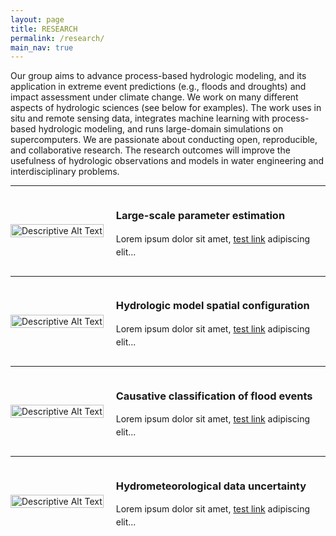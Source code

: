 ```yaml
---
layout: page
title: RESEARCH
permalink: /research/
main_nav: true
---
```


<style>
    .flex-container {
        display: flex;
        align-items: center;
    }

    .image-container {
        margin-right: 20px; /* Reduced margin between image and text */
        flex: 0 1 auto; /* Adjusted flex property to control the size more explicitly */
    }

    .image-container img {
        width: 100%;
        height: auto;
    }

    .text-container {
        flex: 2;
    }

    .text-container p {
        line-height: 1.5;
    }
</style>


<p>
Our group aims to advance process-based hydrologic modeling, and its application in extreme event predictions (e.g., floods and droughts) and impact assessment under climate change. We work on many different aspects of hydrologic sciences (see below for examples). The work uses in situ and remote sensing data, integrates machine learning with process-based hydrologic modeling, and runs large-domain simulations on supercomputers. We are passionate about conducting open, reproducible, and collaborative research. The research outcomes will improve the usefulness of hydrologic observations and models in water engineering and interdisciplinary problems.
</p>

<hr>

<div class="flex-container">
    <div class="image-container">
        <img src="{{ site.baseurl }}/assets/img_research/topic1.jpg" alt="Descriptive Alt Text">
    </div>
    <div class="text-container">
        <h3 id="paragraph1">Large-scale parameter estimation</h3>
        <p>Lorem ipsum dolor sit amet, <a href="#" title="test link">test link</a> adipiscing elit...</p>
    </div>
</div>

<hr>

<div class="flex-container">
    <div class="image-container">
        <img src="{{ site.baseurl }}/assets/img_research/topic2.jpg" alt="Descriptive Alt Text">
    </div>
    <div class="text-container">
        <h3 id="paragraph2">Hydrologic model spatial configuration</h3>
        <p>Lorem ipsum dolor sit amet, <a href="#" title="test link">test link</a> adipiscing elit...</p>
    </div>
</div>

<hr>

<div class="flex-container">
    <div class="image-container">
        <img src="{{ site.baseurl }}/assets/img_research/topic3.jpg" alt="Descriptive Alt Text">
    </div>
    <div class="text-container">
        <h3 id="paragraph2">Causative classification of flood events</h3>
        <p>Lorem ipsum dolor sit amet, <a href="#" title="test link">test link</a> adipiscing elit...</p>
    </div>
</div>

<hr>

<div class="flex-container">
    <div class="image-container">
        <img src="{{ site.baseurl }}/assets/img_research/topic4.jpg" alt="Descriptive Alt Text">
    </div>
    <div class="text-container">
        <h3 id="paragraph2">Hydrometeorological data uncertainty</h3>
        <p>Lorem ipsum dolor sit amet, <a href="#" title="test link">test link</a> adipiscing elit...</p>
    </div>
</div>


